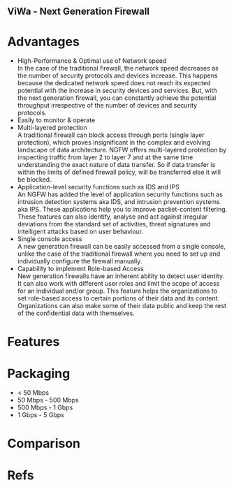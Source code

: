 ViWa - Next Generation Firewall
---

# Advantages
- High-Performance & Optimal use of Network speed<br>
In the case of the traditional firewall, the network speed decreases as the number of security protocols and devices increase. This happens because the dedicated network speed does not reach its expected potential with the increase in security devices and services. But, with the next generation firewall, you can constantly achieve the potential throughput irrespective of the number of devices and security protocols.
- Easily to monitor & operate
- Multi-layered protection <br>
A traditional firewall can block access through ports (single layer protection), which proves insignificant in the complex and evolving landscape of data architecture. NGFW offers multi-layered protection by inspecting traffic from layer 2 to layer 7 and at the same time understanding the exact nature of data transfer. So if data transfer is within the limits of defined firewall policy, will be transferred else it will be blocked.
- Application-level security functions such as IDS and IPS <br>
An NGFW has added the level of application security functions such as intrusion detection systems aka IDS, and intrusion prevention systems aka IPS. These applications help you to improve packet-content filtering. These features can also identify, analyse and act against irregular deviations from the standard set of activities, threat signatures and intelligent attacks based on user behaviour.
- Single console access<br>
A new generation firewall can be easily accessed from a single console, unlike the case of the traditional firewall where you need to set up and individually configure the firewall manually.
- Capability to implement Role-based Access <br>
New generation firewalls have an inherent ability to detect user identity. It can also work with different user roles and limit the scope of access for an individual and/or group. This feature helps the organizations to set role-based access to certain portions of their data and its content. Organizations can also make some of their data public and keep the rest of the confidential data with themselves.

# Features

# Packaging
- < 50 Mbps
- 50 Mbps - 500 Mbps
- 500 Mbps - 1 Gbps
- 1 Gbps - 5 Gbps

# Comparison

# Refs
